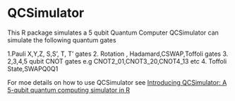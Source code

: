 # QCSimulator
This R package simulates a 5 qubit Quantum Computer
QCSimulator can simulate the following  quantum gates

1.Pauli X,Y,Z, S,S’, T, T’ gates
2. Rotation , Hadamard,CSWAP,Toffoli gates
3. 2,3,4,5 qubit CNOT gates e.g CNOT2_01,CNOT3_20,CNOT4_13 etc
4. Toffoli State,SWAPQ0Q1

For moe details on how to use QCSimulator see 
[Introducing QCSimulator: A 5-qubit quantum computing simulator in R](https://gigadom.wordpress.com/2016/06/23/introducing-qcsimulator-a-5-qubit-quantum-computing-simulator-in-r/)
